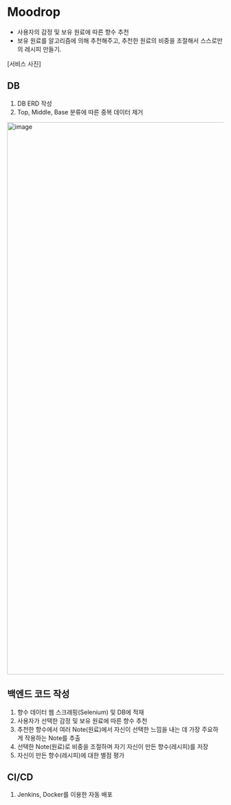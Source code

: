 # Moodrop 
- 사용자의 감정 및 보유 원료에 따른 향수 추천
- 보유 원료를 알고리즘에 의해 추천해주고, 추천한 원료의 비중을 조절해서 스스로만의 레시피 만들기.

[서비스 사진]

## DB
1. DB ERD 작성
2. Top, Middle, Base 분류에 따른 중복 데이터 제거
<img width="1450" height="1282" alt="image" src="https://github.com/user-attachments/assets/f582d7b6-8b80-49d3-a91b-f906b719c0ee" />

## 백엔드 코드 작성
1. 향수 데이터 웹 스크래핑(Selenium) 및 DB에 적재
2. 사용자가 선택한 감정 및 보유 원료에 따른 향수 추천
3. 추천한 향수에서 여러 Note(원료)에서 자신이 선택한 느낌을 내는 데 가장 주요하게 작용하는 Note를 추출
4. 선택한 Note(원료)로 비중을 조절하며 자기 자신이 만든 향수(레시피)를 저장
5. 자신이 만든 향수(레시피)에 대한 별점 평가

## CI/CD
1. Jenkins, Docker를 이용한 자동 배포
